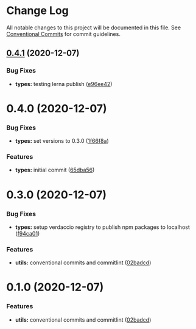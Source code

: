 # Change Log

All notable changes to this project will be documented in this file.
See [Conventional Commits](https://conventionalcommits.org) for commit guidelines.

## [0.4.1](https://github.com/mike-north/js-ts-monorepos/compare/v0.4.0...v0.4.1) (2020-12-07)


### Bug Fixes

* **types:** testing lerna publish ([e96ee42](https://github.com/mike-north/js-ts-monorepos/commit/e96ee42a9579711bb54befe4fbc2d956a2920f10))





# 0.4.0 (2020-12-07)


### Bug Fixes

* **types:** set versions to 0.3.0 ([1f66f8a](https://github.com/mike-north/js-ts-monorepos/commit/1f66f8af5b6f4bd0815c6078d73c7ea5a5de21ff))


### Features

* **types:** initial commit ([65dba56](https://github.com/mike-north/js-ts-monorepos/commit/65dba5610b20e877607b605120f849daf9c2b3c8))





# 0.3.0 (2020-12-07)


### Bug Fixes

* **types:** setup verdaccio registry to publish npm packages to localhost ([f94ca01](https://github.com/mike-north/js-ts-monorepos/commit/f94ca01b2a249eceb9c056f05abb1530b99b6d86))


### Features

* **utils:** conventional commits and commitlint ([02badcd](https://github.com/mike-north/js-ts-monorepos/commit/02badcd0a44e62a414ddc1ffc0229e9cbf59cb22))





# 0.1.0 (2020-12-07)


### Features

* **utils:** conventional commits and commitlint ([02badcd](https://github.com/mike-north/js-ts-monorepos/commit/02badcd0a44e62a414ddc1ffc0229e9cbf59cb22))
